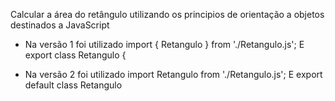  Calcular a área do retângulo utilizando os principios de orientação a objetos destinados a JavaScript
- Na versão 1 foi utilizado
import { Retangulo } from './Retangulo.js';
E
export class Retangulo {

- Na versão 2 foi utilizado
import Retangulo from './Retangulo.js';
E
export default class Retangulo 
